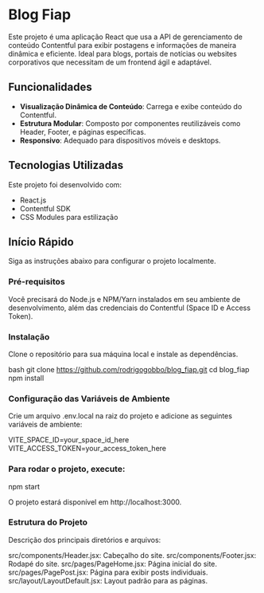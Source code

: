 # Blog Fiap

Este projeto é uma aplicação React que usa a API de gerenciamento de conteúdo Contentful para exibir postagens e informações de maneira dinâmica e eficiente. Ideal para blogs, portais de notícias ou websites corporativos que necessitam de um frontend ágil e adaptável.

## Funcionalidades

- **Visualização Dinâmica de Conteúdo**: Carrega e exibe conteúdo do Contentful.
- **Estrutura Modular**: Composto por componentes reutilizáveis como Header, Footer, e páginas específicas.
- **Responsivo**: Adequado para dispositivos móveis e desktops.

## Tecnologias Utilizadas

Este projeto foi desenvolvido com:

- React.js
- Contentful SDK
- CSS Modules para estilização

## Início Rápido

Siga as instruções abaixo para configurar o projeto localmente.

### Pré-requisitos

Você precisará do Node.js e NPM/Yarn instalados em seu ambiente de desenvolvimento, além das credenciais do Contentful (Space ID e Access Token).

### Instalação

Clone o repositório para sua máquina local e instale as dependências.

bash
git clone https://github.com/rodrigogobbo/blog_fiap.git
cd blog_fiap
npm install


### Configuração das Variáveis de Ambiente
Crie um arquivo .env.local na raiz do projeto e adicione as seguintes variáveis de ambiente:

VITE_SPACE_ID=your_space_id_here
VITE_ACCESS_TOKEN=your_access_token_here


### Para rodar o projeto, execute:

npm start

O projeto estará disponível em http://localhost:3000.

### Estrutura do Projeto
Descrição dos principais diretórios e arquivos:

src/components/Header.jsx: Cabeçalho do site.
src/components/Footer.jsx: Rodapé do site.
src/pages/PageHome.jsx: Página inicial do site.
src/pages/PagePost.jsx: Página para exibir posts individuais.
src/layout/LayoutDefault.jsx: Layout padrão para as páginas.
